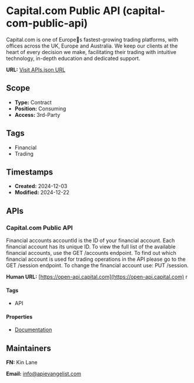 # Capital.com Public API (capital-com-public-api)
Capital.com is one of Europes fastest-growing trading platforms, with offices across the UK, Europe and Australia. We keep our clients at the heart of every decision we make, facilitating their trading with intuitive technology, in-depth education and dedicated support.

**URL:** [Visit APIs.json URL](https://raw.githubusercontent.com/api-evangelist/capital-com-public-api/refs/heads/main/apis.yml)

## Scope

- **Type:** Contract 
- **Position:** Consuming 
- **Access:** 3rd-Party 

## Tags

- Financial
- Trading

## Timestamps

- **Created:** 2024-12-03 
- **Modified:** 2024-12-22 

## APIs

### Capital.com Public API
Financial accounts accountId is the ID of your financial account. Each financial account has its unique ID. To view the full list of the available financial accounts, use the GET /accounts endpoint. To find out which financial account is used for trading operations in the API please go to the GET /session endpoint. To change the financial account use: PUT /session.

**Human URL:** [https://open-api.capital.com](https://open-api.capital.com)
r

#### Tags

- API

#### Properties

- [Documentation](https://open-api.capital.com)

## Maintainers

**FN:** Kin Lane

**Email:** info@apievangelist.com

